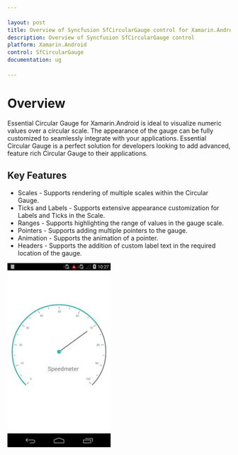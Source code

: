 ```yaml
---

layout: post
title: Overview of Syncfusion SfCircularGauge control for Xamarin.Android
description: Overview of Syncfusion SfCircularGauge control
platform: Xamarin.Android
control: SfCircularGauge
documentation: ug

---
```


# Overview

Essential Circular Gauge for Xamarin.Android is ideal to visualize numeric values over a circular scale. The appearance of the gauge can be fully customized to seamlessly integrate with your applications. Essential Circular Gauge is a perfect solution for developers looking to add advanced, feature rich Circular Gauge to their applications.


## Key Features

* Scales - Supports rendering of multiple scales within the Circular Gauge.
* Ticks and Labels - Supports extensive appearance customization for Labels and Ticks in the Scale.
* Ranges - Supports highlighting the range of values in the gauge scale.
* Pointers - Supports adding multiple pointers to the gauge.
* Animation - Supports the animation of a pointer.
* Headers - Supports the addition of custom label text in the required location of the gauge.

![](overview_images/overview_img.png)